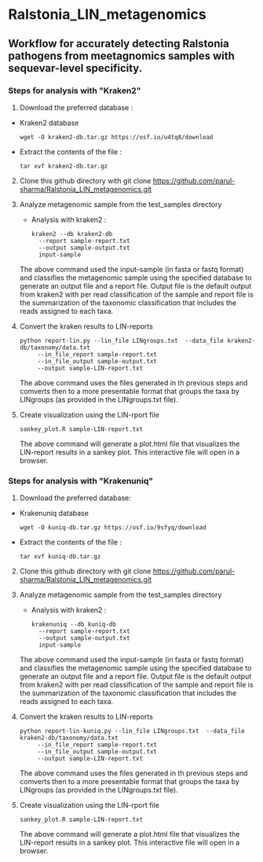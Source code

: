 # Ralstonia_LIN_metagenomics
## Workflow for accurately detecting Ralstonia pathogens from meetagnomics samples with sequevar-level specificity.
### Steps for analysis with "Kraken2"
1.  Download the preferred database :
   - Kraken2 database 
      ```
      wget -O kraken2-db.tar.gz https://osf.io/u4tq8/download
      ```
   - Extract the contents of the file :
     ```
     tar xvf kraken2-db.tar.gz 
     ```
     
 2. Clone this github directory with git clone https://github.com/parul-sharma/Ralstonia_LIN_metagenomics.git
 3. Analyze metagenomic sample from the test_samples directory
    - Analysis with kraken2 : 
      ```
      kraken2 --db kraken2-db 
        --report sample-report.txt 
        --output sample-output.txt 
        input-sample
      ```
      
    The above command used the input-sample (in fasta or fastq format) and classifies the metagenomic sample using the specified database to generate an output file       and a report file. Output file is the default output from kraken2 with per read classification of the sample and report file is the summarization of the taxonomic     classification that includes the reads assigned to each taxa.
   
4. Convert the kraken results to LIN-reports 
   ```
   python report-lin.py --lin_file LINgroups.txt  --data_file kraken2-db/taxonomy/data.txt 
        --in_file_report sample-report.txt 
        --in_file_output sample-output.txt 
        --output sample-LIN-report.txt
   ```
   The above command uses the files generated in th previous steps and comverts then to a more presentable format that groups the taxa by LINgroups (as provided in     the LINgroups.txt file).

5. Create visualization using the LIN-rport file
   ```
   sankey_plot.R sample-LIN-report.txt
   ```
   The above command will generate a plot.html file that visualizes the LIN-report results in a sankey plot. This interactive file will open in a browser.


### Steps for analysis with "Krakenuniq"
1.  Download the preferred database:
   - Krakenuniq database 
        ```
      wget -O kuniq-db.tar.gz https://osf.io/9sfyq/download
      ```
   - Extract the contents of the file :
     ```
     tar xvf kuniq-db.tar.gz 
     ```

 2. Clone this github directory with git clone https://github.com/parul-sharma/Ralstonia_LIN_metagenomics.git
 3. Analyze metagenomic sample from the test_samples directory
    - Analysis with kraken2 : 
      ```
      krakenuniq --db kuniq-db 
        --report sample-report.txt 
        --output sample-output.txt 
        input-sample
      ```
      
    The above command used the input-sample (in fasta or fastq format) and classifies the metagenomic sample using the specified database to generate an output file       and a report file. Output file is the default output from kraken2 with per read classification of the sample and report file is the summarization of the taxonomic     classification that includes the reads assigned to each taxa.
   
4. Convert the kraken results to LIN-reports 
   ```
   python report-lin-kuniq.py --lin_file LINgroups.txt  --data_file kraken2-db/taxonomy/data.txt 
        --in_file_report sample-report.txt 
        --in_file_output sample-output.txt 
        --output sample-LIN-report.txt
   ```
   The above command uses the files generated in th previous steps and comverts then to a more presentable format that groups the taxa by LINgroups (as provided in     the LINgroups.txt file).

5. Create visualization using the LIN-rport file
   ```
   sankey_plot.R sample-LIN-report.txt
   ```
   The above command will generate a plot.html file that visualizes the LIN-report results in a sankey plot. This interactive file will open in a browser.


